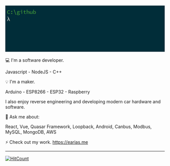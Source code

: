 ![hello](https://github.com/evert-arias/evert-arias/blob/master/hello.gif)

:computer: I'm a software developer.

Javascript - NodeJS - C++

💡 I'm a maker.

Arduino - ESP8266 - ESP32 - Raspberry 

I also enjoy reverse engineering and developing modern car hardware and software.

💬 Ask me about:

React, Vue, Quasar Framework, Loopback, Android, Canbus, Modbus, MySQL, MongoDB, AWS

⚡ Check out my work. https://earias.me

----------------------------------------------------------------------------------

[![HitCount](http://hits.dwyl.com/evert-arias/evert-arias.svg)](http://hits.dwyl.com/evert-arias/evert-arias)
